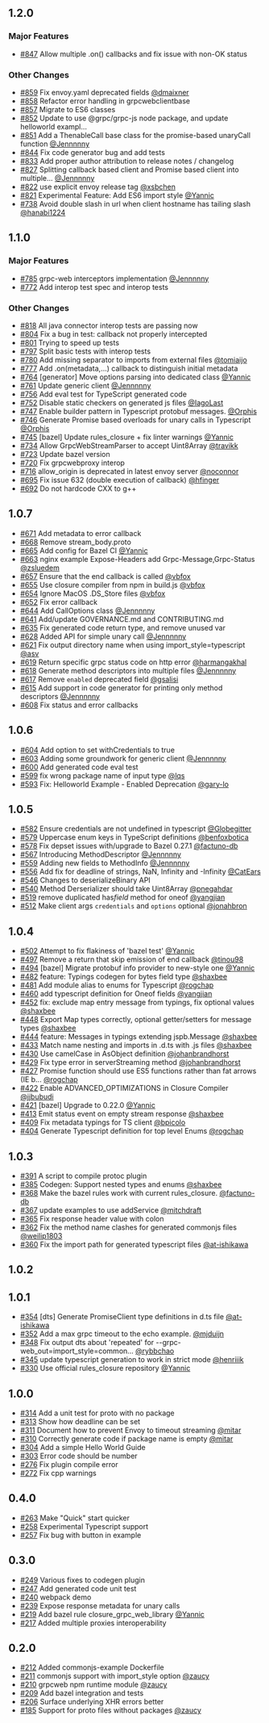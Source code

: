 [//]: # (GENERATED FILE -- DO NOT EDIT!)
[//]: # (See scripts/release_notes.py for more details.)

## 1.2.0

### Major Features

- [#847](https://github.com/grpc/grpc-web/pull/847) Allow multiple .on() callbacks and fix issue with non-OK status

### Other Changes

- [#859](https://github.com/grpc/grpc-web/pull/859) Fix envoy.yaml deprecated fields [@dmaixner](https://github.com/dmaixner)
- [#858](https://github.com/grpc/grpc-web/pull/858) Refactor error handling in grpcwebclientbase
- [#857](https://github.com/grpc/grpc-web/pull/857) Migrate to ES6 classes
- [#852](https://github.com/grpc/grpc-web/pull/852) Update to use @grpc/grpc-js node package, and update helloworld exampl...
- [#851](https://github.com/grpc/grpc-web/pull/851) Add a ThenableCall base class for the promise-based unaryCall function [@Jennnnny](https://github.com/Jennnnny)
- [#844](https://github.com/grpc/grpc-web/pull/844) Fix code generator bug and add tests
- [#833](https://github.com/grpc/grpc-web/pull/833) Add proper author attribution to release notes / changelog
- [#827](https://github.com/grpc/grpc-web/pull/827) Splitting callback based client and Promise based client into multiple... [@Jennnnny](https://github.com/Jennnnny)
- [#822](https://github.com/grpc/grpc-web/pull/822) use explicit envoy release tag [@xsbchen](https://github.com/xsbchen)
- [#821](https://github.com/grpc/grpc-web/pull/821) Experimental Feature: Add ES6 import style [@Yannic](https://github.com/Yannic)
- [#738](https://github.com/grpc/grpc-web/pull/738) Avoid double slash in url when client hostname has tailing slash [@hanabi1224](https://github.com/hanabi1224)


## 1.1.0

### Major Features

- [#785](https://github.com/grpc/grpc-web/pull/785) grpc-web interceptors implementation [@Jennnnny](https://github.com/Jennnnny)
- [#772](https://github.com/grpc/grpc-web/pull/772) Add interop test spec and interop tests

### Other Changes

- [#818](https://github.com/grpc/grpc-web/pull/818) All java connector interop tests are passing now
- [#804](https://github.com/grpc/grpc-web/pull/804) Fix a bug in test: callback not properly intercepted
- [#801](https://github.com/grpc/grpc-web/pull/801) Trying to speed up tests
- [#797](https://github.com/grpc/grpc-web/pull/797) Split basic tests with interop tests
- [#780](https://github.com/grpc/grpc-web/pull/780) Add missing separator to imports from external files [@tomiaijo](https://github.com/tomiaijo)
- [#777](https://github.com/grpc/grpc-web/pull/777) Add .on(metadata,...) callback to distinguish initial metadata
- [#764](https://github.com/grpc/grpc-web/pull/764) [generator] Move options parsing into dedicated class [@Yannic](https://github.com/Yannic)
- [#761](https://github.com/grpc/grpc-web/pull/761) Update generic client [@Jennnnny](https://github.com/Jennnnny)
- [#756](https://github.com/grpc/grpc-web/pull/756) Add eval test for TypeScript generated code
- [#752](https://github.com/grpc/grpc-web/pull/752) Disable static checkers on generated js files [@IagoLast](https://github.com/IagoLast)
- [#747](https://github.com/grpc/grpc-web/pull/747) Enable builder pattern in Typescript protobuf messages. [@Orphis](https://github.com/Orphis)
- [#746](https://github.com/grpc/grpc-web/pull/746) Generate Promise based overloads for unary calls in Typescript [@Orphis](https://github.com/Orphis)
- [#745](https://github.com/grpc/grpc-web/pull/745) [bazel] Update rules_closure + fix linter warnings [@Yannic](https://github.com/Yannic)
- [#734](https://github.com/grpc/grpc-web/pull/734) Allow GrpcWebStreamParser to accept Uint8Array [@travikk](https://github.com/travikk)
- [#723](https://github.com/grpc/grpc-web/pull/723) Update bazel version
- [#720](https://github.com/grpc/grpc-web/pull/720) Fix grpcwebproxy interop
- [#716](https://github.com/grpc/grpc-web/pull/716) allow_origin is deprecated in latest envoy server [@noconnor](https://github.com/noconnor)
- [#695](https://github.com/grpc/grpc-web/pull/695) Fix issue 632 (double execution of callback) [@hfinger](https://github.com/hfinger)
- [#692](https://github.com/grpc/grpc-web/pull/692) Do not hardcode CXX to g++


## 1.0.7

- [#671](https://github.com/grpc/grpc-web/pull/671) Add metadata to error callback
- [#668](https://github.com/grpc/grpc-web/pull/668) Remove stream_body.proto
- [#665](https://github.com/grpc/grpc-web/pull/665) Add config for Bazel CI [@Yannic](https://github.com/Yannic)
- [#663](https://github.com/grpc/grpc-web/pull/663) nginx example Expose-Headers add Grpc-Message,Grpc-Status [@zsluedem](https://github.com/zsluedem)
- [#657](https://github.com/grpc/grpc-web/pull/657) Ensure that the end callback is called [@vbfox](https://github.com/vbfox)
- [#655](https://github.com/grpc/grpc-web/pull/655) Use closure compiler from npm in build.js [@vbfox](https://github.com/vbfox)
- [#654](https://github.com/grpc/grpc-web/pull/654) Ignore MacOS .DS_Store files [@vbfox](https://github.com/vbfox)
- [#652](https://github.com/grpc/grpc-web/pull/652) Fix error callback
- [#644](https://github.com/grpc/grpc-web/pull/644) Add CallOptions class [@Jennnnny](https://github.com/Jennnnny)
- [#641](https://github.com/grpc/grpc-web/pull/641) Add/update GOVERNANCE.md and CONTRIBUTING.md
- [#635](https://github.com/grpc/grpc-web/pull/635) Fix generated code return type, and remove unused var
- [#628](https://github.com/grpc/grpc-web/pull/628) Added API for simple unary call [@Jennnnny](https://github.com/Jennnnny)
- [#621](https://github.com/grpc/grpc-web/pull/621) Fix output directory name when using import_style=typescript [@asv](https://github.com/asv)
- [#619](https://github.com/grpc/grpc-web/pull/619) Return specific grpc status code on http error [@harmangakhal](https://github.com/harmangakhal)
- [#618](https://github.com/grpc/grpc-web/pull/618) Generate method descriptors into multiple files [@Jennnnny](https://github.com/Jennnnny)
- [#617](https://github.com/grpc/grpc-web/pull/617) Remove `enabled` deprecated field [@gsalisi](https://github.com/gsalisi)
- [#615](https://github.com/grpc/grpc-web/pull/615) Add support in code generator for printing only method descriptors [@Jennnnny](https://github.com/Jennnnny)
- [#608](https://github.com/grpc/grpc-web/pull/608) Fix status and error callbacks


## 1.0.6

- [#604](https://github.com/grpc/grpc-web/pull/604) Add option to set withCredentials to true
- [#603](https://github.com/grpc/grpc-web/pull/603) Adding some groundwork for generic client [@Jennnnny](https://github.com/Jennnnny)
- [#600](https://github.com/grpc/grpc-web/pull/600) Add generated code eval test
- [#599](https://github.com/grpc/grpc-web/pull/599) fix wrong package name of input type [@lqs](https://github.com/lqs)
- [#593](https://github.com/grpc/grpc-web/pull/593) Fix: Helloworld Example - Enabled Deprecation [@gary-lo](https://github.com/gary-lo)


## 1.0.5

- [#582](https://github.com/grpc/grpc-web/pull/582) Ensure credentials are not undefined in typescript [@Globegitter](https://github.com/Globegitter)
- [#579](https://github.com/grpc/grpc-web/pull/579) Uppercase enum keys in TypeScript definitions [@benfoxbotica](https://github.com/benfoxbotica)
- [#578](https://github.com/grpc/grpc-web/pull/578) Fix depset issues with/upgrade to Bazel 0.27.1 [@factuno-db](https://github.com/factuno-db)
- [#567](https://github.com/grpc/grpc-web/pull/567) Introducing MethodDescriptor [@Jennnnny](https://github.com/Jennnnny)
- [#559](https://github.com/grpc/grpc-web/pull/559) Adding new fields to MethodInfo [@Jennnnny](https://github.com/Jennnnny)
- [#556](https://github.com/grpc/grpc-web/pull/556) Add fix for deadline of strings, NaN, Infinity and -Infinity [@CatEars](https://github.com/CatEars)
- [#546](https://github.com/grpc/grpc-web/pull/546) Changes to deserializeBinary API
- [#540](https://github.com/grpc/grpc-web/pull/540) Method Derserializer should take Uint8Array [@pnegahdar](https://github.com/pnegahdar)
- [#519](https://github.com/grpc/grpc-web/pull/519) remove duplicated has$field$ method for oneof [@yangjian](https://github.com/yangjian)
- [#512](https://github.com/grpc/grpc-web/pull/512) Make client args `credentials` and `options` optional [@jonahbron](https://github.com/jonahbron)


## 1.0.4

- [#502](https://github.com/grpc/grpc-web/pull/502) Attempt to fix flakiness of 'bazel test' [@Yannic](https://github.com/Yannic)
- [#497](https://github.com/grpc/grpc-web/pull/497) Remove a return that skip emission of end callback [@tinou98](https://github.com/tinou98)
- [#494](https://github.com/grpc/grpc-web/pull/494) [bazel] Migrate protobuf info provider to new-style one [@Yannic](https://github.com/Yannic)
- [#482](https://github.com/grpc/grpc-web/pull/482) feature: Typings codegen for bytes field type [@shaxbee](https://github.com/shaxbee)
- [#481](https://github.com/grpc/grpc-web/pull/481) Add module alias to enums for Typescript [@rogchap](https://github.com/rogchap)
- [#460](https://github.com/grpc/grpc-web/pull/460) add typescript definition for Oneof fields [@yangjian](https://github.com/yangjian)
- [#452](https://github.com/grpc/grpc-web/pull/452) fix: exclude map entry message from typings, fix optional values [@shaxbee](https://github.com/shaxbee)
- [#448](https://github.com/grpc/grpc-web/pull/448) Export Map types correctly, optional getter/setters for message types [@shaxbee](https://github.com/shaxbee)
- [#444](https://github.com/grpc/grpc-web/pull/444) feature: Messages in typings extending jspb.Message [@shaxbee](https://github.com/shaxbee)
- [#433](https://github.com/grpc/grpc-web/pull/433) Match name nesting and imports in .d.ts with .js files [@shaxbee](https://github.com/shaxbee)
- [#430](https://github.com/grpc/grpc-web/pull/430) Use camelCase in AsObject definition [@johanbrandhorst](https://github.com/johanbrandhorst)
- [#429](https://github.com/grpc/grpc-web/pull/429) Fix type error in serverStreaming method [@johanbrandhorst](https://github.com/johanbrandhorst)
- [#427](https://github.com/grpc/grpc-web/pull/427) Promise function should use ES5 functions rather than fat arrows (IE b... [@rogchap](https://github.com/rogchap)
- [#422](https://github.com/grpc/grpc-web/pull/422) Enable ADVANCED_OPTIMIZATIONS in Closure Compiler [@jjbubudi](https://github.com/jjbubudi)
- [#421](https://github.com/grpc/grpc-web/pull/421) [bazel] Upgrade to 0.22.0 [@Yannic](https://github.com/Yannic)
- [#413](https://github.com/grpc/grpc-web/pull/413) Emit status event on empty stream response [@shaxbee](https://github.com/shaxbee)
- [#409](https://github.com/grpc/grpc-web/pull/409) Fix metadata typings for TS client [@bpicolo](https://github.com/bpicolo)
- [#404](https://github.com/grpc/grpc-web/pull/404) Generate Typescript definition for top level Enums [@rogchap](https://github.com/rogchap)


## 1.0.3

- [#391](https://github.com/grpc/grpc-web/pull/391) A script to compile protoc plugin
- [#385](https://github.com/grpc/grpc-web/pull/385) Codegen: Support nested types and enums [@shaxbee](https://github.com/shaxbee)
- [#368](https://github.com/grpc/grpc-web/pull/368) Make the bazel rules work with current rules_closure. [@factuno-db](https://github.com/factuno-db)
- [#367](https://github.com/grpc/grpc-web/pull/367) update examples to use addService [@mitchdraft](https://github.com/mitchdraft)
- [#365](https://github.com/grpc/grpc-web/pull/365) Fix response header value with colon
- [#362](https://github.com/grpc/grpc-web/pull/362) Fix the method name clashes for generated commonjs files  [@weilip1803](https://github.com/weilip1803)
- [#360](https://github.com/grpc/grpc-web/pull/360) Fix the import path for generated typescript files [@at-ishikawa](https://github.com/at-ishikawa)


## 1.0.2


## 1.0.1

- [#354](https://github.com/grpc/grpc-web/pull/354) [dts] Generate PromiseClient type definitions in d.ts file [@at-ishikawa](https://github.com/at-ishikawa)
- [#352](https://github.com/grpc/grpc-web/pull/352)  Add a max grpc timeout to the echo example.  [@mjduijn](https://github.com/mjduijn)
- [#348](https://github.com/grpc/grpc-web/pull/348) Fix output dts about 'repeated' for --grpc-web_out=import_style=common... [@rybbchao](https://github.com/rybbchao)
- [#345](https://github.com/grpc/grpc-web/pull/345) update typescript generation to work in strict mode [@henriiik](https://github.com/henriiik)
- [#330](https://github.com/grpc/grpc-web/pull/330) Use official rules_closure repository [@Yannic](https://github.com/Yannic)


## 1.0.0

- [#314](https://github.com/grpc/grpc-web/pull/314) Add a unit test for proto with no package
- [#313](https://github.com/grpc/grpc-web/pull/313) Show how deadline can be set
- [#311](https://github.com/grpc/grpc-web/pull/311) Document how to prevent Envoy to timeout streaming [@mitar](https://github.com/mitar)
- [#310](https://github.com/grpc/grpc-web/pull/310) Correctly generate code if package name is empty [@mitar](https://github.com/mitar)
- [#304](https://github.com/grpc/grpc-web/pull/304) Add a simple Hello World Guide
- [#303](https://github.com/grpc/grpc-web/pull/303) Error code should be number
- [#276](https://github.com/grpc/grpc-web/pull/276) Fix plugin compile error
- [#272](https://github.com/grpc/grpc-web/pull/272) Fix cpp warnings


## 0.4.0

- [#263](https://github.com/grpc/grpc-web/pull/263) Make "Quick" start quicker
- [#258](https://github.com/grpc/grpc-web/pull/258) Experimental Typescript support
- [#257](https://github.com/grpc/grpc-web/pull/257) Fix bug with button in example


## 0.3.0

- [#249](https://github.com/grpc/grpc-web/pull/249) Various fixes to codegen plugin
- [#247](https://github.com/grpc/grpc-web/pull/247) Add generated code unit test
- [#240](https://github.com/grpc/grpc-web/pull/240) webpack demo
- [#239](https://github.com/grpc/grpc-web/pull/239) Expose response metadata for unary calls
- [#219](https://github.com/grpc/grpc-web/pull/219) Add bazel rule closure_grpc_web_library [@Yannic](https://github.com/Yannic)
- [#217](https://github.com/grpc/grpc-web/pull/217) Added multiple proxies interoperability


## 0.2.0

- [#212](https://github.com/grpc/grpc-web/pull/212) Added commonjs-example Dockerfile
- [#211](https://github.com/grpc/grpc-web/pull/211) commonjs support with import_style option [@zaucy](https://github.com/zaucy)
- [#210](https://github.com/grpc/grpc-web/pull/210) grpcweb npm runtime module [@zaucy](https://github.com/zaucy)
- [#209](https://github.com/grpc/grpc-web/pull/209) Add bazel integration and tests
- [#206](https://github.com/grpc/grpc-web/pull/206) Surface underlying XHR errors better
- [#185](https://github.com/grpc/grpc-web/pull/185) Support for proto files without packages [@zaucy](https://github.com/zaucy)

